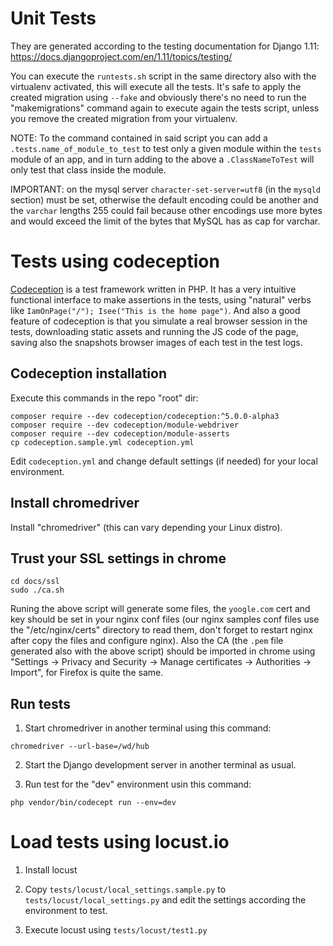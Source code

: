 # Unit Tests

They are generated according to the testing documentation for Django 1.11: https://docs.djangoproject.com/en/1.11/topics/testing/

You can execute the `runtests.sh` script in the same directory also with the virtualenv activated, this will execute all the tests. It's safe to apply the created migration using `--fake` and obviously there's no need to run the "makemigrations" command again to execute again the tests script, unless you remove the created migration from your virtualenv.

NOTE: To the command contained in said script you can add a `.tests.name_of_module_to_test` to test only a given module within the `tests` module of an app, and in turn adding to the above a `.ClassNameToTest` will only test that class inside the module.

IMPORTANT: on the mysql server `character-set-server=utf8` (in the `mysqld` section) must be set, otherwise the default encoding could be another and the `varchar` lengths 255 could fail because other encodings use more bytes and would exceed the limit of the bytes that MySQL has as cap for varchar.

# Tests using codeception

[Codeception](https://codeception.com/) is a test framework written in PHP. It has a very intuitive functional interface to make assertions in the tests, using "natural" verbs like `IamOnPage("/"); Isee("This is the home page")`. And also a good feature of codeception is that you simulate a real browser session in the tests, downloading static assets and running the JS code of the page, saving also the snapshots browser images of each test in the test logs.

## Codeception installation

Execute this commands in the repo "root" dir:

```
composer require --dev codeception/codeception:^5.0.0-alpha3
composer require --dev codeception/module-webdriver
composer require --dev codeception/module-asserts
cp codeception.sample.yml codeception.yml
```

Edit `codeception.yml` and change default settings (if needed) for your local environment.

## Install chromedriver

Install "chromedriver" (this can vary depending your Linux distro).

## Trust your SSL settings in chrome

```
cd docs/ssl
sudo ./ca.sh
```

Runing the above script will generate some files, the `yoogle.com` cert and key should be set in your nginx conf files (our nginx samples conf files use the "/etc/nginx/certs" directory to read them, don't forget to restart nginx after copy the files and configure nginx). Also the CA (the `.pem` file generated also with the above script) should be imported in chrome using "Settings -> Privacy and Security -> Manage certificates -> Authorities -> Import", for Firefox is quite the same.

## Run tests

1. Start chromedriver in another terminal using this command:

`chromedriver --url-base=/wd/hub`

2. Start the Django development server in another terminal as usual.

3. Run test for the "dev" environment usin this command:

`php vendor/bin/codecept run --env=dev`

# Load tests using locust.io

1. Install locust

2. Copy `tests/locust/local_settings.sample.py` to `tests/locust/local_settings.py` and edit the settings according the environment to test.

3. Execute locust using `tests/locust/test1.py`
